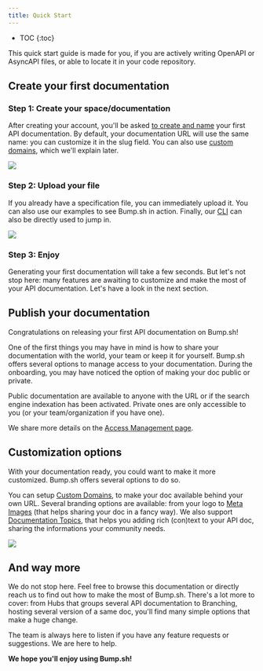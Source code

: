 ```yaml
---
title: Quick Start
---
```


- TOC
{:toc}

This quick start guide is made for you, if you are actively writing OpenAPI or AsyncAPI files, or able to locate it in your code repository.

## Create your first documentation

### Step 1: Create your space/documentation

After creating your account, you'll be asked [to create and name](https://bump.sh/docs/new?utm_source=bump&utm_medium=content_hub&utm_campaign=getting_started) your first API documentation.
By default, your documentation URL will use the same name: you can customize it in the slug field. You can also use [custom domains](custom-domains.md), which we'll explain later.

![](/images/help/doc-creation.png)

### Step 2: Upload your file

If you already have a specification file, you can immediately upload it.
You can also use our examples to see Bump.sh in action. Finally, our [CLI](bump-cli.md) can also be directly used to jump in.

![](/images/help/upload-spec-file.png)

### Step 3: Enjoy

Generating your first documentation will take a few seconds. But let's not stop here: many features are awaiting to customize and make the most of your API documentation. Let's have a look in the next section.


## Publish your documentation

Congratulations on releasing your first API documentation on Bump.sh!

One of the first things you may have in mind is how to share your documentation with the world, your team or keep it for yourself.
Bump.sh offers several options to manage access to your documentation.
During the onboarding, you may have noticed the option of making your doc public or private.

Public documentation are available to anyone with the URL or if the search engine indexation has been activated.
Private ones are only accessible to you (or your team/organization if you have one).

We share more details on the [Access Management page](access-management.md).

## Customization options

With your documentation ready, you could want to make it more customized. Bump.sh offers several options to do so.

You can setup [Custom Domains](custom-domains.md), to make your doc available behind your own URL.
Several branding options are available: from your logo to [Meta Images](meta-images.md) (that helps sharing your doc in a fancy way).
We also support [Documentation Topics](doc-topics.md), that helps you adding rich (con)text to your API doc, sharing the informations your community needs.

![](/images/help/meta-image-2.png)

## And way more

We do not stop here. Feel free to browse this documentation or directly reach us to find out how to make the most of Bump.sh.
There's a lot more to cover: from Hubs that groups several API documentation to Branching, hosting several version of a same doc, you'll find many simple options that make a huge change.

The team is always here to listen if you have any feature requests or suggestions. We are here to help.

**We hope you'll enjoy using Bump.sh!**
